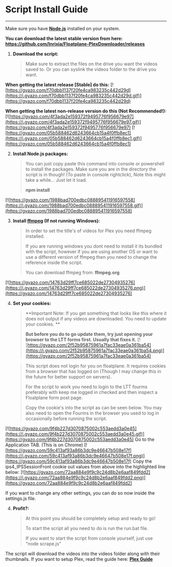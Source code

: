 # Script Install Guide
---
Make sure you have **[Node.js](https://nodejs.org/en/)** installed on your system.

**You can download the latest stable version from here: https://github.com/Inrixia/Floatplane-PlexDownloader/releases**

1. **Download the script:**

   >Make sure to extract the files on the drive you want the videos saved to. Or you can syslink the videos folder to the drive you want.
   
**When getting the latest release [Stable] do this:**
[![https://gyazo.com/f70dbb1137f20fe4ca983235c442d29d](https://i.gyazo.com/f70dbb1137f20fe4ca983235c442d29d.gif)](https://gyazo.com/f70dbb1137f20fe4ca983235c442d29d)

**When getting the latest non-release version do this (Not Recommended!):**
[![https://gyazo.com/4f3ada2e159372f9495776f956679e97](https://i.gyazo.com/4f3ada2e159372f9495776f956679e97.gif)](https://gyazo.com/4f3ada2e159372f9495776f956679e97)
[![https://gyazo.com/05b588462d6243664cb15a4f0ffb8ec1](https://i.gyazo.com/05b588462d6243664cb15a4f0ffb8ec1.gif)](https://gyazo.com/05b588462d6243664cb15a4f0ffb8ec1)

2. **Install Node.js packages:**

   >You can just copy paste this command into console or powershell to install the packages. Make sure you are in the directory the script is in though! (To paste in console rightclick), Note this might take a while... Just let it load.
   >
   >**npm install**

[![https://gyazo.com/1988bad700edbc088895411916597558](https://i.gyazo.com/1988bad700edbc088895411916597558.gif)](https://gyazo.com/1988bad700edbc088895411916597558)

3. **Install [ffmpeg](ffmpeg.org) (If not running Windows):**

   >In order to set the title's of videos for Plex you need ffmpeg installed.
   >
   >If you are running windows you dont need to install it its bundled with the script, however if you are using another OS or want to use a different version of ffmpeg then you need to change the reference inside the script.
   >
   >You can download ffmpeg from: **ffmpeg.org**

[![https://gyazo.com/14763d29ff7ce685022de27304935276](https://i.gyazo.com/14763d29ff7ce685022de27304935276.png)](https://gyazo.com/14763d29ff7ce685022de27304935276)

4. **Set your cookies:**

   >**Important Note: If you get something that looks like this where it does not output if any videos are downloaded. You need to update your cookies. **
   >
   >**But before you do to go update them, try just opening your browser to the LTT forms first. Usually that fixes it.**
   >[![https://gyazo.com/2f52b95875961a7fac33eae0a361ba54](https://i.gyazo.com/2f52b95875961a7fac33eae0a361ba54.png)](https://gyazo.com/2f52b95875961a7fac33eae0a361ba54)

   >This script does not login for you on floatplane. It requires cookies from a browser that has logged on (Though I may change this in the future for better support on servers).
   >
   >For the script to work you need to login to the LTT fourms preferably with keep me logged in checked and then inspect a Floatplane form post page.
   >
   >  Copy the cookie's into the script as can be seen below. You may also need to open the Fourms in the browser you used to log in occasionally before running the script.

[![https://gyazo.com/9f4b227d3070875002c553aedd3a0e45](https://i.gyazo.com/9f4b227d3070875002c553aedd3a0e45.gif)](https://gyazo.com/9f4b227d3070875002c553aedd3a0e45)
Go to the Application TAB. (This is on Chrome)
[![https://gyazo.com/59c413af93a86b3dc9e46647b508e17f](https://i.gyazo.com/59c413af93a86b3dc9e46647b508e17f.png)](https://gyazo.com/59c413af93a86b3dc9e46647b508e17f)
Copy the ips4_IPSSessionFront cookie out values from above into the highlighted line below:
[![https://gyazo.com/72aa884e9f9c9c24d8b2e6aaf849fdd2](https://i.gyazo.com/72aa884e9f9c9c24d8b2e6aaf849fdd2.png)](https://gyazo.com/72aa884e9f9c9c24d8b2e6aaf849fdd2)

If you want to change any other settings, you can do so now inside the settings.js file.

4. **Profit?:**

   >At this point you should be completely setup and ready to go!
   >
   >To start the script all you need to do is run the run.bat file.
   >
   >If you want to start the script from console yourself, just use "node scrape.js"

The script will download the videos into the videos folder along with their thumbnails. If you want to setup Plex, read the guide here: **[Plex Guide](https://github.com/Inrixia/Floatplane-PlexDownloader/blob/master/wiki/plex.md)**
